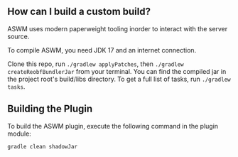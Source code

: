 ## How can I build a custom build?

ASWM uses modern paperweight tooling inorder to interact with the server source.

To compile ASWM, you need JDK 17 and an internet connection.

Clone this repo, run `./gradlew applyPatches`, then `./gradlew createReobfBundlerJar` from your terminal. You can find the compiled jar in the project root's build/libs directory.
To get a full list of tasks, run `./gradlew tasks`.

## Building the Plugin

To build the ASWM plugin, execute the following command in the plugin module:

```
gradle clean shadowJar
```
